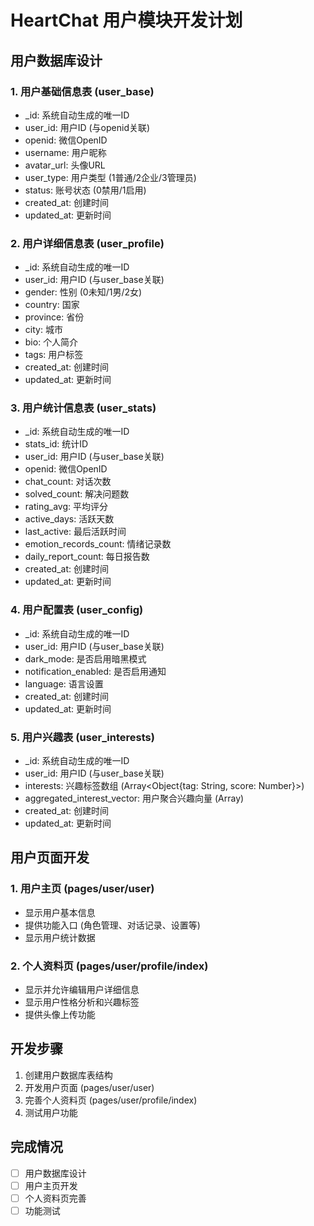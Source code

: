 # HeartChat 用户模块开发计划

## 用户数据库设计

### 1. 用户基础信息表 (user_base)
- _id: 系统自动生成的唯一ID
- user_id: 用户ID (与openid关联)
- openid: 微信OpenID
- username: 用户昵称
- avatar_url: 头像URL
- user_type: 用户类型 (1普通/2企业/3管理员)
- status: 账号状态 (0禁用/1启用)
- created_at: 创建时间
- updated_at: 更新时间

### 2. 用户详细信息表 (user_profile)
- _id: 系统自动生成的唯一ID
- user_id: 用户ID (与user_base关联)
- gender: 性别 (0未知/1男/2女)
- country: 国家
- province: 省份
- city: 城市
- bio: 个人简介
- tags: 用户标签
- created_at: 创建时间
- updated_at: 更新时间

### 3. 用户统计信息表 (user_stats)
- _id: 系统自动生成的唯一ID
- stats_id: 统计ID
- user_id: 用户ID (与user_base关联)
- openid: 微信OpenID
- chat_count: 对话次数
- solved_count: 解决问题数
- rating_avg: 平均评分
- active_days: 活跃天数
- last_active: 最后活跃时间
- emotion_records_count: 情绪记录数
- daily_report_count: 每日报告数
- created_at: 创建时间
- updated_at: 更新时间

### 4. 用户配置表 (user_config)
- _id: 系统自动生成的唯一ID
- user_id: 用户ID (与user_base关联)
- dark_mode: 是否启用暗黑模式
- notification_enabled: 是否启用通知
- language: 语言设置
- created_at: 创建时间
- updated_at: 更新时间

### 5. 用户兴趣表 (user_interests)
- _id: 系统自动生成的唯一ID
- user_id: 用户ID (与user_base关联)
- interests: 兴趣标签数组 (Array<Object{tag: String, score: Number}>)
- aggregated_interest_vector: 用户聚合兴趣向量 (Array<Number>)
- created_at: 创建时间
- updated_at: 更新时间

## 用户页面开发

### 1. 用户主页 (pages/user/user)
- 显示用户基本信息
- 提供功能入口 (角色管理、对话记录、设置等)
- 显示用户统计数据

### 2. 个人资料页 (pages/user/profile/index)
- 显示并允许编辑用户详细信息
- 显示用户性格分析和兴趣标签
- 提供头像上传功能

## 开发步骤

1. 创建用户数据库表结构
2. 开发用户页面 (pages/user/user)
3. 完善个人资料页 (pages/user/profile/index)
4. 测试用户功能

## 完成情况

- [ ] 用户数据库设计
- [ ] 用户主页开发
- [ ] 个人资料页完善
- [ ] 功能测试
